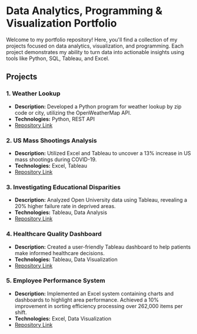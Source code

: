 # Data Analytics, Programming & Visualization Portfolio

Welcome to my portfolio repository! Here, you'll find a collection of my projects focused on data analytics, visualization, and programming. Each project demonstrates my ability to turn data into actionable insights using tools like Python, SQL, Tableau, and Excel.

## Projects

### 1. Weather Lookup
- **Description:** Developed a Python program for weather lookup by zip code or city, utilizing the OpenWeatherMap API.
- **Technologies:** Python, REST API
- [Repository Link](./weather-lookup)

### 2. US Mass Shootings Analysis
- **Description:** Utilized Excel and Tableau to uncover a 13% increase in US mass shootings during COVID-19.
- **Technologies:** Excel, Tableau
- [Repository Link](./us-mass-shootings-analysis)

### 3. Investigating Educational Disparities
- **Description:** Analyzed Open University data using Tableau, revealing a 20% higher failure rate in deprived areas.
- **Technologies:** Tableau, Data Analysis
- [Repository Link](./educational-disparities-analysis)

### 4. Healthcare Quality Dashboard
- **Description:** Created a user-friendly Tableau dashboard to help patients make informed healthcare decisions.
- **Technologies:** Tableau, Data Visualization
- [Repository Link](./healthcare-quality-dashboard)

### 5. Employee Performance System
- **Description:** Implemented an Excel system containing charts and dashboards to highlight area performance. Achieved a 10% improvement in sorting efficiency processing over 262,000 items per shift.
- **Technologies:** Excel, Data Visualization
- [Repository Link](./employee-performance-system)
